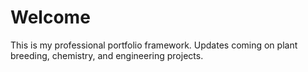 # Welcome
This is my professional portfolio framework. Updates coming on plant breeding, chemistry, and engineering projects.
